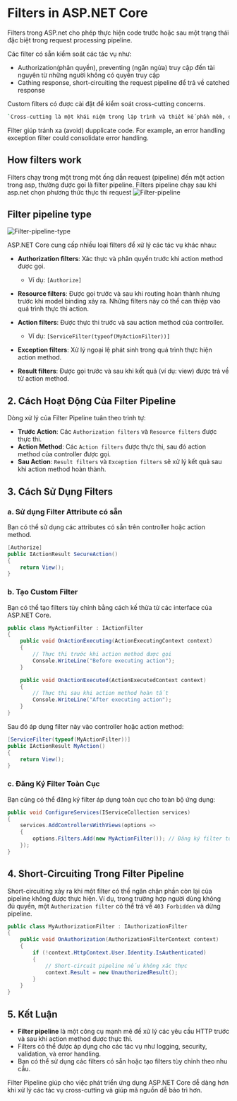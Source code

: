 # Filters in ASP.NET Core
Filters trong ASP.net cho phép thực hiện code trước hoặc sau một trạng thái đặc biệt trong request processing pipeline.

Các filter có sẵn kiểm soát các tác vụ như:
- Authorization(phân quyền), preventing (ngăn ngừa) truy cập đến tài nguyên từ những người không có quyền truy cập
- Cathing response, short-circuiting the request pipeline để trả về catched response 

Custom filters có được cài đặt để kiểm soát cross-cutting concerns.
```bash
`Cross-cutting là một khái niệm trong lập trình và thiết kế phần mềm, đặc biệt trong ngữ cảnh phát triển ứng dụng và kiến trúc phần mềm. Nó thường liên quan đến các khía cạnh mà không thuộc về một module hay lớp cụ thể nào, nhưng lại cần phải được xử lý đồng nhất trong nhiều phần của ứng dụng. Ví dụ như: Logging(Ghi log), Error Handling (Xử lý lỗi), Security (Bảo mật), Transaction Management (Quản lý giao dịch)
```
Filter giúp tránh xa (avoid) dupplicate code. For example, an error handling exception filter could consolidate error handling.

## How filters work
Filters chạy trong một trong một ống dẫn request (pipeline) đến một action trong asp, thường được gọi là filter pipeline. 
Filters pipeline chạy sau khi asp.net chọn phương thức thực thi request
![Filter-pipeline](./assets/images/filter-pipeline-asp.png) 


## Filter pipeline type
![Filter-pipeline-type](./assets/images/filter-pipeline-type.png) 

ASP.NET Core cung cấp nhiều loại filters để xử lý các tác vụ khác nhau:

- **Authorization filters**: Xác thực và phân quyền trước khi action method được gọi.
  - Ví dụ: `[Authorize]`
  
- **Resource filters**: Được gọi trước và sau khi routing hoàn thành nhưng trước khi model binding xảy ra. Những filters này có thể can thiệp vào quá trình thực thi action.
  
- **Action filters**: Được thực thi trước và sau action method của controller.
  - Ví dụ: `[ServiceFilter(typeof(MyActionFilter))]`

- **Exception filters**: Xử lý ngoại lệ phát sinh trong quá trình thực hiện action method.
  
- **Result filters**: Được gọi trước và sau khi kết quả (ví dụ: view) được trả về từ action method.

## 2. Cách Hoạt Động Của Filter Pipeline

Dòng xử lý của Filter Pipeline tuân theo trình tự:

- **Trước Action**: Các `Authorization filters` và `Resource filters` được thực thi.
- **Action Method**: Các `Action filters` được thực thi, sau đó action method của controller được gọi.
- **Sau Action**: `Result filters` và `Exception filters` sẽ xử lý kết quả sau khi action method hoàn thành.

## 3. Cách Sử Dụng Filters

### a. Sử dụng Filter Attribute có sẵn

Bạn có thể sử dụng các attributes có sẵn trên controller hoặc action method.

```csharp
[Authorize]
public IActionResult SecureAction()
{
    return View();
}
```

### b. Tạo Custom Filter

Bạn có thể tạo filters tùy chỉnh bằng cách kế thừa từ các interface của ASP.NET Core.

```csharp
public class MyActionFilter : IActionFilter
{
    public void OnActionExecuting(ActionExecutingContext context)
    {
        // Thực thi trước khi action method được gọi
        Console.WriteLine("Before executing action");
    }

    public void OnActionExecuted(ActionExecutedContext context)
    {
        // Thực thi sau khi action method hoàn tất
        Console.WriteLine("After executing action");
    }
}
```

Sau đó áp dụng filter này vào controller hoặc action method:

```csharp
[ServiceFilter(typeof(MyActionFilter))]
public IActionResult MyAction()
{
    return View();
}
```

### c. Đăng Ký Filter Toàn Cục

Bạn cũng có thể đăng ký filter áp dụng toàn cục cho toàn bộ ứng dụng:

```csharp
public void ConfigureServices(IServiceCollection services)
{
    services.AddControllersWithViews(options =>
    {
        options.Filters.Add(new MyActionFilter()); // Đăng ký filter toàn cục
    });
}
```

## 4. Short-Circuiting Trong Filter Pipeline

Short-circuiting xảy ra khi một filter có thể ngăn chặn phần còn lại của pipeline không được thực hiện. Ví dụ, trong trường hợp người dùng không đủ quyền, một `Authorization filter` có thể trả về `403 Forbidden` và dừng pipeline.

```csharp
public class MyAuthorizationFilter : IAuthorizationFilter
{
    public void OnAuthorization(AuthorizationFilterContext context)
    {
        if (!context.HttpContext.User.Identity.IsAuthenticated)
        {
            // Short-circuit pipeline nếu không xác thực
            context.Result = new UnauthorizedResult();
        }
    }
}
```

## 5. Kết Luận

- **Filter pipeline** là một công cụ mạnh mẽ để xử lý các yêu cầu HTTP trước và sau khi action method được thực thi.
- Filters có thể được áp dụng cho các tác vụ như logging, security, validation, và error handling.
- Bạn có thể sử dụng các filters có sẵn hoặc tạo filters tùy chỉnh theo nhu cầu.

Filter Pipeline giúp cho việc phát triển ứng dụng ASP.NET Core dễ dàng hơn khi xử lý các tác vụ cross-cutting và giúp mã nguồn dễ bảo trì hơn.
